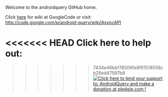 Welcome to the androidquery GitHub home.

Click [here](http://code.google.com/p/android-query/wiki/AsyncAPI) for wiki at GoogleCode
or visit:
http://code.google.com/p/android-query/wiki/AsyncAPI

<<<<<<< HEAD
Click here to help out:
=======
>>>>>>> 7434e46bbf78506fa8f91518058cb26ed47597b8
<a href='https://pledgie.com/campaigns/22663'><img alt='Click here to lend your support to: AndroidQuery and make a donation at pledgie.com !' src='https://pledgie.com/campaigns/22663.png?skin_name=chrome' border='0' ></a>